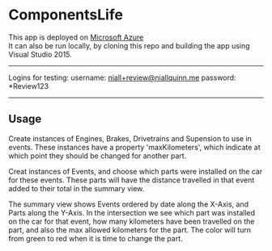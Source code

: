 # ComponentsLife   

This app is deployed on [Microsoft Azure](http://componentslife.azurewebsites.net)  
It can also be run locally, by cloning this repo and building the app using Visual Studio 2015.  

---

Logins for testing:
username: niall+review@niallquinn.me
password: *Review123

---

## Usage

Create instances of Engines, Brakes, Drivetrains and Supension to use in events. These instances have a property 'maxKilometers', which indicate at which point they should be changed for another part.

Creat instances of Events, and choose which parts were installed on the car for these events. These parts will have the distance travelled in that event added to their total in the summary view.

The summary view shows Events ordered by date along the X-Axis, and Parts along the Y-Axis. In the intersection we see which part was installed on the car for that event, how many kilometers have been travelled on the part, and also the max allowed kilometers for the part. The color will turn from green to red when it is time to change the part.



